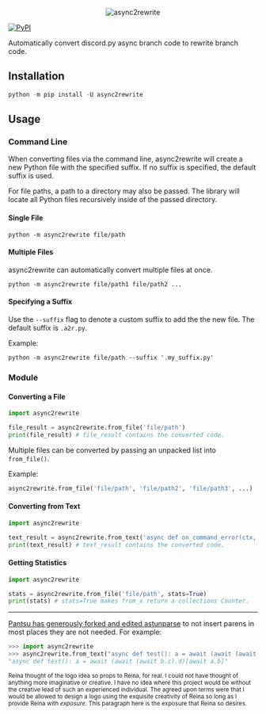 <p align="center">
    <img src="https://github.com/TheTrain2000/async2rewrite/blob/master/logo.png?raw=true" alt="async2rewrite">
</p>

[![PyPI](https://img.shields.io/pypi/v/async2rewrite.svg)](https://pypi.python.org/pypi/async2rewrite)

Automatically convert discord.py async branch code to rewrite branch code.

## Installation

```py
python -m pip install -U async2rewrite
```

## Usage

### Command Line

When converting files via the command line, async2rewrite will create a new Python
file with the specified suffix. If no suffix is specified, the default suffix is used.

For file paths, a path to a directory may also be passed. The library will locate all 
Python files recursively inside of the passed directory.

#### Single File

```
python -m async2rewrite file/path
```

#### Multiple Files

async2rewrite can automatically convert multiple files at once.

```
python -m async2rewrite file/path1 file/path2 ...
```

#### Specifying a Suffix

Use the `--suffix` flag to denote a custom suffix to add the the new file. 
The default suffix is `.a2r.py`.

Example:

```
python -m async2rewrite file/path --suffix '.my_suffix.py'
```

### Module

#### Converting a File
```py
import async2rewrite

file_result = async2rewrite.from_file('file/path')
print(file_result) # file_result contains the converted code.
```

Multiple files can be converted by passing an unpacked list into `from_file()`.

Example:

```py
async2rewrite.from_file('file/path', 'file/path2', 'file/path3', ...)
```

#### Converting from Text
```py
import async2rewrite

text_result = async2rewrite.from_text('async def on_command_error(ctx, error): pass')
print(text_result) # text_result contains the converted code.
```

#### Getting Statistics
```py
import async2rewrite

stats = async2rewrite.from_file('file/path', stats=True)
print(stats) # stats=True makes from_x return a collections Counter.
```

---

[Pantsu has generously forked and edited astunparse](https://github.com/nitros12/astunparse) to not insert parens in most places they are not needed. For example:

```py
>>> import async2rewrite
>>> async2rewrite.from_text("async def test(): a = await (await (await b.c).d)[await a.b]")
"async def test(): a = await (await (await b.c).d)[await a.b]"
```

<sub>Reina thought of the logo idea so props to Reina, for real. I could not have thought of anything
 more imaginative or creative. I have no idea where this project would be without the creative lead of
 such an experienced individual. The agreed upon terms were that I would be allowed to design a logo using
 the exquisite creativity of Reina so long as I provide Reina with *exposure*. This paragraph here is the
 exposure that Reina so desires.</sub>